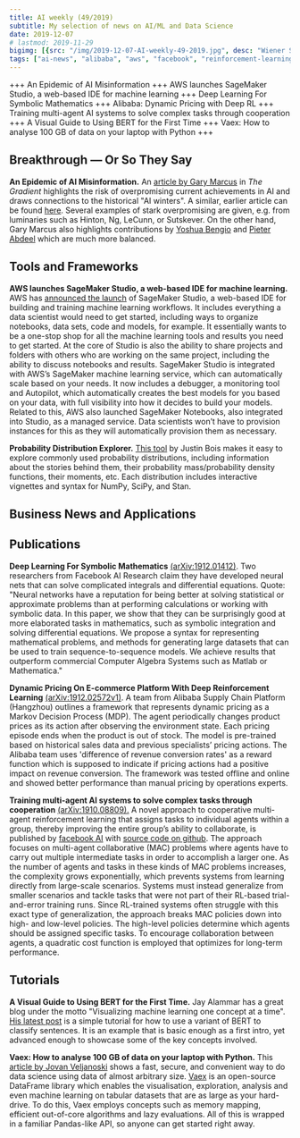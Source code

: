 ```yaml
---
title: AI weekly (49/2019)
subtitle: My selection of news on AI/ML and Data Science
date: 2019-12-07
# lastmod: 2019-11-29
bigimg: [{src: "/img/2019-12-07-AI-weekly-49-2019.jpg", desc: "Wiener Staatsoper (2019)"}]
tags: ["ai-news", "alibaba", "aws", "facebook", "reinforcement-learning", "vaex"]
---
```


+++ An Epidemic of AI Misinformation +++ AWS launches SageMaker Studio, a web-based IDE for machine learning +++ Deep Learning For Symbolic Mathematics +++ Alibaba: Dynamic Pricing with Deep RL +++ Training multi-agent AI systems to solve complex tasks through cooperation +++ A Visual Guide to Using BERT for the First Time +++ Vaex: How to analyse 100 GB of data on your laptop with Python +++


<!--more-->

## Breakthrough &mdash; Or So They Say

**An Epidemic of AI Misinformation.** An [article by Gary Marcus](https://thegradient.pub/an-epidemic-of-ai-misinformation/) in *The Gradient* highlights the risk of overpromising current achievements in AI and draws connections to the historical "AI winters". A similar, earlier article can be found [here](http://nautil.us/issue/78/atmospheres/are-neural-networks-about-to-reinvent-physics). Several examples of stark overpromising are given, e.g. from luminaries such as Hinton, Ng, LeCunn, or Sutskever. On the other hand, Gary Marcus also highlights contributions by [Yoshua Bengio](https://youtu.be/0GsZ_LN9B24) and [Pieter Abdeel](https://www.youtube.com/watch?v=ynCfj3LGjyM&feature=youtu.be) which are much more balanced.


## Tools and Frameworks

**AWS launches SageMaker Studio, a web-based IDE for machine learning.** AWS has [announced the launch](https://aws.amazon.com/de/blogs/aws/amazon-sagemaker-studio-the-first-fully-integrated-development-environment-for-machine-learning/) of SageMaker Studio, a web-based IDE for building and training machine learning workflows. It includes everything a data scientist would need to get started, including ways to organize notebooks, data sets, code and models, for example. It essentially wants to be a one-stop shop for all the machine learning tools and results you need to get started. At the core of Studio is also the ability to share projects and folders with others who are working on the same project, including the ability to discuss notebooks and results. SageMaker Studio is integrated with AWS’s SageMaker machine learning service, which can automatically scale based on your needs. It now includes a debugger, a monitoring tool and Autopilot, which automatically creates the best models for you based on your data, with full visibility into how it decides to build your models. Related to this, AWS also launched SageMaker Notebooks, also integrated into Studio, as a managed service. Data scientists won’t have to provision instances for this as they will automatically provision them as necessary.

**Probability Distribution Explorer.** [This tool](http://bois.caltech.edu/distribution_explorer/?utm_campaign=Data_Elixir&utm_source=Data_Elixir_263) by Justin Bois makes it easy to explore commonly used probability distributions, including information about the stories behind them, their probability mass/probability density functions, their moments, etc. Each distribution includes interactive vignettes and syntax for NumPy, SciPy, and Stan.



## Business News and Applications




## Publications

**Deep Learning For Symbolic Mathematics** [(arXiv:1912.01412)](https://arxiv.org/abs/1912.01412). Two researchers from Facebook AI Research claim they have developed neural nets that can solve complicated integrals and differential equations. Quote: "Neural networks have a reputation for being better at solving statistical or approximate problems than at performing calculations or working with symbolic data. In this paper, we show that they can be surprisingly good at more elaborated tasks in mathematics, such as symbolic integration and solving differential equations. We propose a syntax for representing mathematical problems, and methods for generating large datasets that can be used to train sequence-to-sequence models. We achieve results that outperform commercial Computer Algebra Systems such as Matlab or Mathematica."


**Dynamic Pricing On E-commerce Platform With Deep Reinforcement Learning** [(arXiv:1912.02572v1)](https://arxiv.org/abs/1912.02572). A team from Alibaba Supply Chain Platform (Hangzhou) outlines a framework that represents dynamic pricing as a Markov Decision Process (MDP). The agent periodically changes product prices as its action after observing the environment state. Each pricing episode ends when the product is out of stock. The model is pre-trained based on historical sales data and previous specialists’ pricing actions. The Alibaba team uses 'difference of revenue conversion rates' as a reward function which is supposed to indicate if pricing actions had a positive impact on revenue conversion. The framework was tested offline and online and showed better performance than manual pricing by operations experts.


**Training multi-agent AI systems to solve complex tasks through cooperation** [(arXiv:1910.08809).](https://arxiv.org/abs/1910.08809) A novel approach to cooperative multi-agent reinforcement learning that assigns tasks to individual agents within a group, thereby improving the entire group’s ability to collaborate, is published by [facebook AI](https://ai.facebook.com/blog/using-multi-agent-reinforcement-learning-to-improve-collaboration/) with [source code on github](https://github.com/TorchCraft/TorchCraftAI/tree/targeting). The approach focuses on multi-agent collaborative (MAC) problems where agents have to carry out multiple intermediate tasks in order to accomplish a larger one. As the number of agents and tasks in these kinds of MAC problems increases, the complexity grows exponentially, which prevents systems from learning directly from large-scale scenarios. 
Systems must instead generalize from smaller scenarios and tackle tasks that were not part of their RL-based trial-and-error training runs. Since RL-trained systems often struggle with this exact type of generalization, the approach breaks MAC policies down into high- and low-level policies. The high-level policies determine which agents should be assigned specific tasks. To encourage collaboration between agents, a quadratic cost function is employed that optimizes for long-term performance.


## Tutorials

**A Visual Guide to Using BERT for the First Time.** Jay Alammar has a great blog under the motto "Visualizing machine learning one concept at a time". [His latest post](https://jalammar.github.io/a-visual-guide-to-using-bert-for-the-first-time/?utm_campaign=Data_Elixir&utm_source=Data_Elixir_262) is a simple tutorial for how to use a variant of BERT to classify sentences. It is an example that is basic enough as a first intro, yet advanced enough to showcase some of the key concepts involved.

**Vaex: How to analyse 100 GB of data on your laptop with Python.** This [article by 
Jovan Veljanoski](https://towardsdatascience.com/how-to-analyse-100s-of-gbs-of-data-on-your-laptop-with-python-f83363dda94) shows a fast,  secure, and convenient way to do data science using data of almost arbitrary size. [Vaex](https://github.com/vaexio/vaex) is an open-source DataFrame library which enables the visualisation, exploration, analysis and even machine learning on tabular datasets that are as large as your hard-drive. To do this, Vaex employs concepts such as memory mapping, efficient out-of-core algorithms and lazy evaluations. All of this is wrapped in a familiar Pandas-like API, so anyone can get started right away.